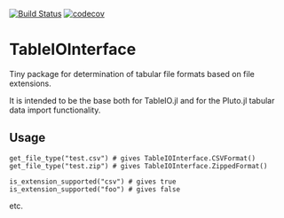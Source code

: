 [![Build Status](https://travis-ci.com/lungben/TableIO.jl.svg?branch=master)](https://travis-ci.com/lungben/TableIOInterface.jl)
[![codecov](https://codecov.io/gh/lungben/TableIO.jl/branch/master/graph/badge.svg)](https://codecov.io/gh/lungben/TableIOInterface.jl)

# TableIOInterface

Tiny package for determination of tabular file formats based on file extensions.

It is intended to be the base both for TableIO.jl and for the Pluto.jl tabular data import functionality.

## Usage

    get_file_type("test.csv") # gives TableIOInterface.CSVFormat()
    get_file_type("test.zip") # gives TableIOInterface.ZippedFormat()

    is_extension_supported("csv") # gives true
    is_extension_supported("foo") # gives false

etc.
